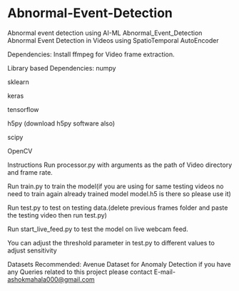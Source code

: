# Abnormal-Event-Detection
Abnormal event detection using AI-ML
Abnormal_Event_Detection
Abnormal Event Detection in Videos using SpatioTemporal AutoEncoder

Dependencies:
Install ffmpeg for Video frame extraction.

Library based Dependencies:
numpy

sklearn

keras

tensorflow

h5py
(download h5py software also)

scipy

OpenCV

Instructions
Run processor.py with arguments as the path of Video directory and frame rate.

Run train.py to train the model(if you are using for same testing videos no need to train again already trained model model.h5 is there so please use it)

Run test.py to test on testing data.(delete previous frames folder and paste the testing video then run test.py)

Run start_live_feed.py to test the model on live webcam feed.

You can adjust the threshold parameter in test.py to different values to adjust sensitivity

Datasets Recommended: Avenue Dataset for Anomaly Detection
if you have any Queries related to this project please contact 
E-mail- ashokmahala000@gmail.com
